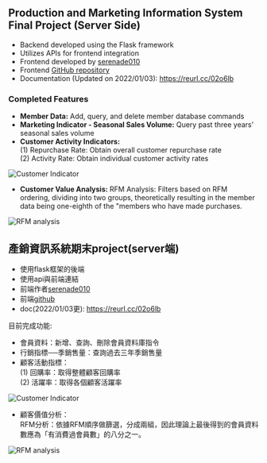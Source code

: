 ## Production and Marketing Information System Final Project (Server Side)
- Backend developed using the Flask framework
- Utilizes APIs for frontend integration
- Frontend developed by [serenade010](https://github.com/serenade010)
- Frontend [GitHub repository](https://github.com/serenade010/simmons)
- Documentation (Updated on 2022/01/03): https://reurl.cc/02o6lb
### Completed Features
- **Member Data:** Add, query, and delete member database commands 
- **Marketing Indicator - Seasonal Sales Volume:** Query past three years' seasonal sales volume  
- **Customer Activity Indicators:**  
  (1) Repurchase Rate: Obtain overall customer repurchase rate  
  (2) Activity Rate: Obtain individual customer activity rates

![Customer Indicator](https://github.com/yuzu0230/pj-2022-01-15/assets/75992199/1f449a1d-4fe6-4e7e-b72d-4168884d9558)

- **Customer Value Analysis:**
 RFM Analysis: Filters based on RFM ordering, dividing into two groups, theoretically resulting in the member data being one-eighth of the "members who have made purchases.

![RFM analysis](https://github.com/yuzu0230/pj-2022-01-15/assets/75992199/5ea9b134-bf23-4dbf-830a-6e3e8021dadc)

## 產銷資訊系統期末project(server端)  
- 使用flask框架的後端  
- 使用api與前端連結 
- 前端作者[serenade010](https://github.com/serenade010)  
- 前端[github](https://github.com/serenade010/simmons) 
- doc(2022/01/03更): https://reurl.cc/02o6lb 
  
目前完成功能:  
- 會員資料：新增、查詢、刪除會員資料庫指令    
- 行銷指標──季銷售量：查詢過去三年季銷售量  
- 顧客活動指標：  
 (1) 回購率：取得整體顧客回購率  
 (2) 活躍率：取得各個顧客活躍率

![Customer Indicator](https://github.com/yuzu0230/pj-2022-01-15/assets/75992199/1f449a1d-4fe6-4e7e-b72d-4168884d9558)

- 顧客價值分析：  
RFM分析：依據RFM順序做篩選，分成兩組，因此理論上最後得到的會員資料數應為「有消費過會員數」的八分之一。 

![RFM analysis](https://github.com/yuzu0230/pj-2022-01-15/assets/75992199/5ea9b134-bf23-4dbf-830a-6e3e8021dadc)
